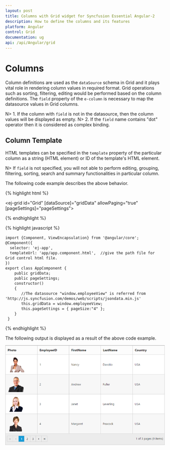 ```yaml
---
layout: post
title: Columns with Grid widget for Syncfusion Essential Angular-2
description: How to define the columns and its features
platform: Angular
control: Grid
documentation: ug
api: /api/Angular/grid
--- 
```

# Columns

Column definitions are used as the `dataSource` schema in Grid and it plays vital role in rendering column values in required format. Grid operations such as sorting, filtering, editing would be performed based on the column definitions. The `field` property of the `e-column` is necessary to map the datasource values in Grid columns.

N> 1. If the column with `field` is not in the datasource, then the column values will be displayed as empty.
N> 2. If the `field` name contains "dot" operator then it is considered as complex binding.

## Column Template

HTML templates can be specified in the `template` property of the particular column as a string (HTML element) or ID of the template's HTML element.

N> If `field` is not specified, you will not able to perform editing, grouping, filtering, sorting, search and summary functionalities in particular column.

The following code example describes the above behavior.


{% highlight html %}

<ej-grid id="Grid" [dataSource]="gridData" allowPaging="true" [pageSettings]="pageSettings">
    <e-columns>
        <e-column headerText="Photo">
             <template e-template let-data>
                <div *ngIf="data.EmployeeID">
                <img style="width: 75px; height: 70px" [attr.src]="'app/Content/images/grid/Employees/' + data.EmployeeID + '.png' " [alt]="data.EmployeeID" />
                </div>
            </template>
         </e-column>
        <e-column field="EmployeeID" headerText="EmployeeID"></e-column>
        <e-column field="FirstName" headerText="FirstName"></e-column>
        <e-column field="LastName" headerText="LastName"></e-column>
        <e-column field="Country" headerText="Country"></e-column>
    </e-columns>
</ej-grid>

{% endhighlight %}

{% highlight javascript %}

    import {Component, ViewEncapsulation} from '@angular/core';
    @Component({
      selector: 'ej-app',
      templateUrl: 'app/app.component.html',  //give the path file for Grid control html file.
    })
    export class AppComponent {
        public gridData;
        public pageSettings;
    	constructor()
        {
           //The datasource "window.employeeView" is referred from 'http://js.syncfusion.com/demos/web/scripts/jsondata.min.js'
           this.gridData = window.employeeView;
           this.pageSettings = { pageSize:"4" };
        }
     }

{% endhighlight %}


The following output is displayed as a result of the above code example.

![](columns_images/columns_img1.png)